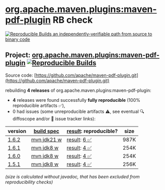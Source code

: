 [org.apache.maven.plugins:maven-pdf-plugin](https://central.sonatype.com/artifact/org.apache.maven.plugins/maven-pdf-plugin/versions) RB check
=======

[![Reproducible Builds](https://reproducible-builds.org/images/logos/rb.svg) an independently-verifiable path from source to binary code](https://reproducible-builds.org/)

## Project: [org.apache.maven.plugins:maven-pdf-plugin](https://central.sonatype.com/artifact/org.apache.maven.plugins/maven-pdf-plugin/versions) [![Reproducible Builds](https://img.shields.io/endpoint?url=https://raw.githubusercontent.com/jvm-repo-rebuild/reproducible-central/master/content/org/apache/maven/plugins/maven-pdf-plugin/badge.json)](https://github.com/jvm-repo-rebuild/reproducible-central/blob/master/content/org/apache/maven/plugins/maven-pdf-plugin/README.md)

Source code: [https://github.com/apache/maven-pdf-plugin.git](https://github.com/apache/maven-pdf-plugin.git)

rebuilding **4 releases** of org.apache.maven.plugins:maven-pdf-plugin:
- **4** releases were found successfully **fully reproducible** (100% reproducible artifacts :white_check_mark:),
- 0 had issues (some unreproducible artifacts :warning:, see eventual :mag: diffoscope and/or :memo: issue tracker links):

| version | [build spec](/BUILDSPEC.md) | [result](https://reproducible-builds.org/docs/jvm/): reproducible? | size |
| -- | --------- | ------ | -- |
| [1.6.2](https://central.sonatype.com/artifact/org.apache.maven.plugins/maven-pdf-plugin/1.6.2/pom) | [mvn jdk21 w](maven-pdf-plugin-1.6.2.buildspec) | [result](maven-pdf-plugin-1.6.2.buildinfo): [6 :white_check_mark: ](maven-pdf-plugin-1.6.2.buildcompare) | 987K |
| [1.6.1](https://central.sonatype.com/artifact/org.apache.maven.plugins/maven-pdf-plugin/1.6.1/pom) | [mvn jdk8 w](maven-pdf-plugin-1.6.1.buildspec) | [result](maven-pdf-plugin-1.6.1.buildinfo): [4 :white_check_mark: ](maven-pdf-plugin-1.6.1.buildcompare) | 254K |
| [1.6.0](https://central.sonatype.com/artifact/org.apache.maven.plugins/maven-pdf-plugin/1.6.0/pom) | [mvn jdk8 w](maven-pdf-plugin-1.6.0.buildspec) | [result](maven-pdf-plugin-1.6.0.buildinfo): [4 :white_check_mark: ](maven-pdf-plugin-1.6.0.buildcompare) | 254K |
| [1.5.1](https://central.sonatype.com/artifact/org.apache.maven.plugins/maven-pdf-plugin/1.5.1/pom) | [mvn jdk8 w](maven-pdf-plugin-1.5.1.buildspec) | [result](maven-pdf-plugin-1.5.1.buildinfo): [4 :white_check_mark: ](maven-pdf-plugin-1.5.1.buildcompare) | 256K |

<i>(size is calculated without javadoc, that has been excluded from reproducibility checks)</i>
